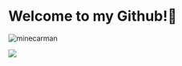 
<h1> Welcome to my Github!👋</h1>

<p> <img src="https://github-readme-stats.vercel.app/api/top-langs?username=minecarman&show_icons=true&theme=highcontrast&bg_color=151515&locale=en&layout=compact" alt="minecarman"/>
</p>

 <p> <img src="https://camo.githubusercontent.com/6eac5738275f86bb13dbdcb48a907dfb34aa293a4b88ebc9a5ab510a126dd00e/68747470733a2f2f6d656469612e67697068792e636f6d2f6d656469612f506951656a4566333131313655526a7534562f67697068792e676966"/>
 </p>

 
